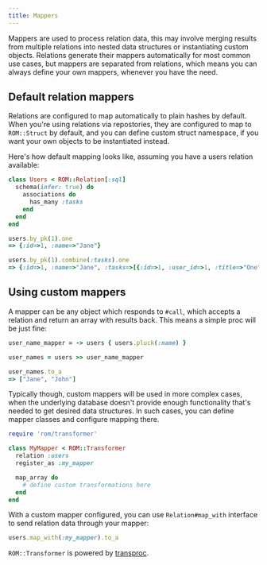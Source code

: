 ```yaml
---
title: Mappers
---
```


Mappers are used to process relation data, this may involve merging results from multiple relations into nested data structures or instantiating custom objects. Relations generate their mappers automatically for most common use cases, but mappers are separated from relations, which means you can always define your own mappers, whenever you have the need.

## Default relation mappers

Relations are configured to map automatically to plain hashes by default. When you're using relations via repostories, they are configured to map to `ROM::Struct` by default, and you can define custom struct namespace, if you want your own objects to be instantiated instead.

Here's how default mapping looks like, assuming you have a users relation available:

```ruby
class Users < ROM::Relation[:sql]
  schema(infer: true) do
    associations do
      has_many :tasks
    end
  end
end

users.by_pk(1).one
=> {:id=>1, :name=>"Jane"}

users.by_pk(1).combine(:tasks).one
=> {:id=>1, :name=>"Jane", :tasks=>[{:id=>1, :user_id=>1, :title=>"One"}, {:id=>2, :user_id=>1, :title=>"Two"}]}
```

## Using custom mappers

A mapper can be any object which responds to `#call`, which accepts a relation and return an array with results back. This means a simple proc will be just fine:

```ruby
user_name_mapper = -> users { users.pluck(:name) }

user_names = users >> user_name_mapper

user_names.to_a
=> ["Jane", "John"]
```

Typically though, custom mappers will be used in more complex cases, when the underlying database doesn't provide enough functionality that's needed to get desired data structures. In such cases, you can define mapper classes and configure mapping there.

```ruby
require 'rom/transformer'

class MyMapper < ROM::Transformer
  relation :users
  register_as :my_mapper

  map_array do
    # define custom transformations here
  end
end
```

With a custom mapper configured, you can use `Relation#map_with` interface to send relation data through your mapper:

```ruby
users.map_with(:my_mapper).to_a
```

`ROM::Transformer` is powered by [transproc](https://github.com/solnic/transproc#transformer).

<!-- TODO restore when we have API docs again
## Learn more

* [Structs](%{version}/learn/core/structs)
* [api::rom::Relation](.schema)
* [api::rom::Relation](.auto_struct)
* [api::rom::Relation](.struct_namespace)
* [api::rom::Relation](#map_to)
* [api::rom::Relation](#map_with)
* [api::rom](Transformer)
-->
